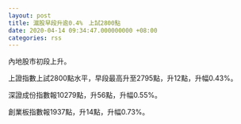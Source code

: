 ```yaml
---
layout: post
title: 滬股早段升逾0.4%　上試2800點
date: 2020-04-14 09:34:47.000000000 +08:00
categories: rss
---
```


內地股市初段上升。

上證指數上試2800點水平，早段最高升至2795點，升12點，升幅0.43%。

深證成份指數報10279點，升56點，升幅0.55%。

創業板指數報1937點，升14點，升幅0.73%。
